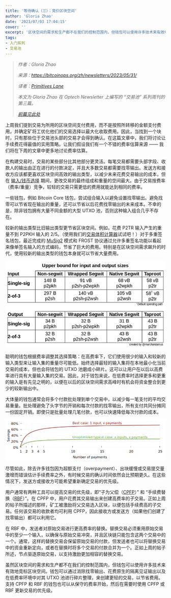 ```yaml
---
title: '等待确认（三）：竞价区块空间'
author: 'Gloria Zhao'
date: '2023/07/03 17:04:15'
cover: ''
excerpt: '区块空间的需求和生产都不在我们的控制范围内，但钱包可以使用许多技术来有效地竞标区块空间'
tags:
- 入门系列
- 交易池
---
```



> *作者：Gloria Zhao*
>
> *来源：<https://bitcoinops.org/zh/newsletters/2023/05/31/>*
>
> *译者：[Primitives Lane](https://github.com/PrimitivesLane)*
>
> *本文为 Gloria Zhao 在 Optech Newsletter 上编写的 “交易池” 系列周刊的第三篇。*
>
> *[前篇见此处](https://www.btcstudy.org/2023/06/25/waiting-for-confirmation-2-incentives/)*

上周我们提到交易为所用的区块空间支付费用，而不是按照所转移的金额支付费用，并确定矿将工优化他们的交易选择以最大化收取费用。因此，当找到一个块时，只有那些位于交易池头部的交易才会得到确认。在这篇文章中，我们将讨论让手续费花得最值的实用策略。让我们假设我们有一个不错的费率估算来源 —— 我们将在下周的文章中更多地讨论费率估算。

在构建交易时，交易的某些部分比其他部分更灵活。每笔交易都需要头部字段、收款人的输出由正在进行的付款决定，并且大多数交易都需要找零输出。发送方和接收方应该都更喜欢区块空间高效的输出类型，以减少未来花费交易输出的成本，但在 [输入/钱币选择](https://bitcoinops.org/en/topics/coin-selection/) 期间，更改交易的最终组成和重量的空间最大。由于交易按费率（费率/重量）竞争，较轻的交易只需更低的费用就能达到相同的费率。

一些钱包，例如 Bitcoin Core 钱包，尝试组合输入以避免设置找零输出。避免找零可以节省现在输出的重量，还可以节省以后花费找零输出的未来成本。不幸的是，除非钱包拥有大量不同金额的大型 UTXO 池，否则这种输入组合几乎不存在。

较新的输出类型比旧输出类型更节省区块空间。例如，花费 P2TR 输入产生的重量不到 P2PKH 输入的 2/5。（使用我们的[交易体积计算器](https://bitcoinops.org/en/tools/calc-size)试试吧！）对于多重签名钱包，最近完成的 [MuSig2](https://bitcoinops.org/en/topics/musig/) 模式和 FROST 协议通过允许多重签名功能以看起来像单签名输入的方式编码，节省了巨大的费用。特别是在区块空间需求飙升的时代，使用较新的输出类型的钱包本身就可以节省大量费用。

![Overview of input and output weights](../images/waiting-for-confirmation-3-bidding-for-block-space/input-output-weights.png)

聪明的钱包根据费率调整其选择策略：在高费率下，它们使用很少的输入和较新的输入类型来让输入集的重量尽可能低。始终选择最轻的输入集将在本地最小化当前交易的成本，但也会将钱包的 UTXO 池磨成小碎片。这可以让用户在以后以高费率进行具有大量输入集的交易。因此，对于钱包来说，在低费率时选择更多和更重的输入是有先见之明的，以便在以后的区块空间需求高峰时有机会将资金整合到更少的较新输出中。

大体量的钱包通常会将多个付款批处理到单个交易中，以减少每一笔支付的平均交易重量。批处理避免了头字节的开销和每次付款的找零输出，所有支付共同分摊同一份固定开销。即使只是批量处理几笔付款，也可以快速降低每次付款的成本。

![Savings from payment batching with P2WPKH](../images/waiting-for-confirmation-3-bidding-for-block-space/p2wpkh-batching-cases-combined.png)

尽管如此，除去许多钱包因为超额支付（overpayment）、出块缓慢或交易提交量激增而错误估计手续费率之外，有时候交易的确认时间依然会比预期更久。在这些情况下，发送方或接收方可能希望重新确定交易的优先级。

用户通常有两种工具可以提高交易的优先级，即“子为父偿（[CPFP](https://bitcoinops.org/en/topics/cpfp/)）” 和 “手续费替换（[RBF](https://bitcoinops.org/en/topics/replace-by-fee/)）”。在 CPFP 中，用户花费其交易输出来创建高费率的子交易。正如上周的帖子所描述的那样，矿工被激励将父交易选入区块，以便包括手续费高的子交易。任何该交易的收款者均可利用 CPFP，因此接收方或发送方（如果他们创建了找零输出）都可以利用它。

在 RBF 中，发送者对原始交易进行更高费率的替换。替换交易必须重用原始交易中的至少一个输入，以确保与原始交易冲突，并且区块链只能包含这两个交易中的一个。通常，这样的替换交易会保留原始交易的付款，但发送者也可以将替换交易中的资金重新定向，或者在替换时将多个交易的付款合并为一个。正如上周的帖子所述，节点驱逐原始交易，以支持激励更加相容的替换交易。

虽然区块空间的需求和生产都不在我们的控制范围内，但钱包可以使用许多技术来有效地竞标区块空间。钱包可以通过消除找零输出、花费原生的隔离见证输出以及在低费率环境中对其 UTXO 池进行碎片整理，来创建更轻的交易，以节省费用。支持 CPFP 和 RBF 的钱包也可以从保守的费率开始，然后在需要时使用 CPFP 或 RBF 更新交易的优先级。